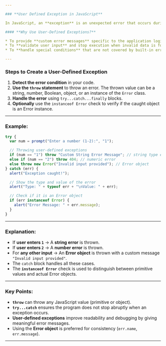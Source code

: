 ```yaml
---

### **User Defined Exception in JavaScript**

In JavaScript, an **exception** is an unexpected error that occurs during program execution, which disrupts the normal flow of the program. While JavaScript provides several built-in exceptions (`ReferenceError`, `TypeError`, `SyntaxError`, etc.), developers can also **create their own exceptions**. These are called **user-defined exceptions**.

#### **Why Use User-Defined Exceptions?**

* To provide **custom error messages** specific to the application logic.
* To **validate user input** and stop execution when invalid data is found.
* To **handle special conditions** that are not covered by built-in errors.

---
```


### **Steps to Create a User-Defined Exception**

1. **Detect the error condition** in your code.
2. **Use the `throw` statement** to throw an error. The thrown value can be a string, number, Boolean, object, or an instance of the `Error` class.
3. **Handle the error** using `try...catch...finally` blocks.
4. **Optionally** use the `instanceof Error` check to verify if the caught object is an Error instance.

---

### **Example:**

```javascript
try {
  var num = prompt("Enter a number (1-2):", "1");

  // Throwing user-defined exceptions
  if (num == "1") throw "Custom String Error Message"; // string type error
  else if (num == "2") throw 404; // numeric error
  else throw new Error("Invalid input provided"); // Error object
} catch (err) {
  alert("Exception caught!");

  // Show the type and value of the error
  alert("Type: " + typeof err + "\nValue: " + err);

  // Check if it is an Error object
  if (err instanceof Error) {
    alert("Error Message: " + err.message);
  }
}
```

---

### **Explanation:**

- If **user enters `1`** → A **string error** is thrown.
- If **user enters `2`** → A **number error** is thrown.
- For **any other input** → An **Error object** is thrown with a custom message `"Invalid input provided"`.
- The `catch` block handles all these cases.
- The **`instanceof Error`** check is used to distinguish between primitive values and actual Error objects.

---

### **Key Points:**

- **`throw`** can throw any JavaScript value (primitive or object).
- **`try...catch`** ensures the program does not stop abruptly when an exception occurs.
- **User-defined exceptions** improve readability and debugging by giving meaningful error messages.
- Using the **Error object** is preferred for consistency (`err.name`, `err.message`).

---
